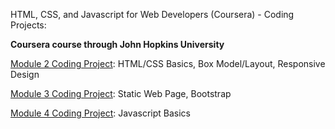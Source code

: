 HTML, CSS, and Javascript for Web Developers (Coursera) - Coding Projects:

**Coursera course through John Hopkins University**


<a href=/module2_solution>Module 2 Coding Project</a>: HTML/CSS Basics, Box Model/Layout, Responsive Design

<a href=/module3_solution>Module 3 Coding Project</a>: Static Web Page, Bootstrap

<a href=/module4_solution>Module 4 Coding Project</a>: Javascript Basics
